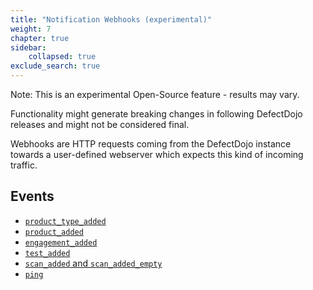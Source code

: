 ```yaml
---
title: "Notification Webhooks (experimental)"
weight: 7
chapter: true
sidebar:
    collapsed: true
exclude_search: true
---
```


Note: This is an experimental Open-Source feature - results may vary.

Functionality might generate breaking changes in following DefectDojo releases and might not be considered final.

Webhooks are HTTP requests coming from the DefectDojo instance towards a user-defined webserver which expects this kind of incoming traffic.

## Events

- [`product_type_added`](./product_type_added)
- [`product_added`](./product_added)
- [`engagement_added`](./engagement_added)
- [`test_added`](./test_added)
- [`scan_added` and `scan_added_empty`](./scan_added)
- [`ping`](./ping)